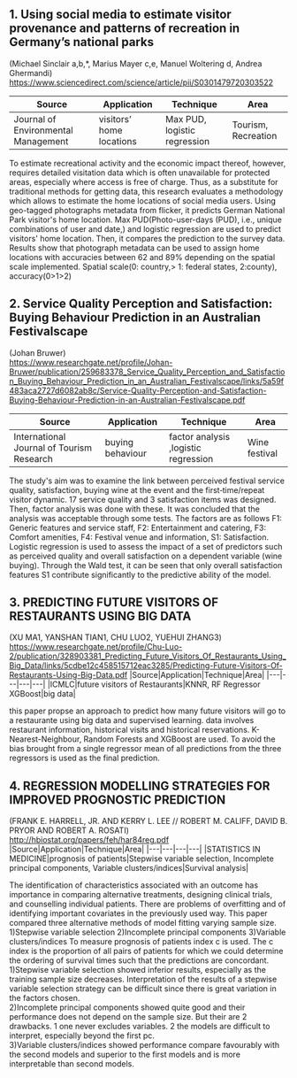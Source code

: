## 1. Using social media to estimate visitor provenance and patterns of recreation in Germany’s national parks
(Michael Sinclair a,b,*, Marius Mayer c,e, Manuel Woltering d, Andrea Ghermandi)
https://www.sciencedirect.com/science/article/pii/S0301479720303522

|Source|Application|Technique|Area|
|---|---|---|---|
|Journal of Environmental Management|visitors’ home locations|Max PUD, logistic regression|Tourism, Recreation|

To estimate recreational activity and the economic impact thereof, however, requires detailed visitation data which is often unavailable for protected areas, especially where access is free of charge.
Thus, as a substitute for traditional methods for getting data, this research evaluates a methodology which allows to estimate the home locations of social media users.
Using geo-tagged photographs metadata from flicker, it predicts German National Park visitor's home location.
Max PUD(Photo-user-days (PUD), i.e., unique combinations of user
and date,) and logistic regression are used to predict visitors' home location.
Then, it compares the prediction to the survey data.
Results show that photograph metadata can be used to assign home locations with accuracies between 62 and 89% depending on the spatial scale implemented.
Spatial scale(0: country,> 1: federal states, 2:county), accuracy(0>1>2)

## 2. Service Quality Perception and Satisfaction: Buying Behaviour Prediction in an Australian Festivalscape
(Johan Bruwer)<br>
https://www.researchgate.net/profile/Johan-Bruwer/publication/259683378_Service_Quality_Perception_and_Satisfaction_Buying_Behaviour_Prediction_in_an_Australian_Festivalscape/links/5a59f483aca2727d6082ab8c/Service-Quality-Perception-and-Satisfaction-Buying-Behaviour-Prediction-in-an-Australian-Festivalscape.pdf

|Source|Application|Technique|Area|
|---|---|---|---|
|International Journal of Tourism Research|buying behaviour|factor analysis ,logistic regression|Wine festival|

The study's aim was to examine the link between perceived festival service quality, satisfaction, buying wine at the event and the first‐time/repeat visitor dynamic.
17 service quality and 3 satisfaction items was designed. Then, factor analysis was done with these. It was concluded that the analysis was acceptable through some tests.
The factors are as follows F1: Generic features and service staff, F2: Entertainment and catering, F3: Comfort amenities, F4: Festival venue and information, S1: Satisfaction.
Logistic regression is used to assess the impact of a set of predictors such as perceived quality and overall satisfaction on a dependent variable (wine buying).
Through the Wald test, it can be seen that only overall satisfaction features S1 contribute significantly to the predictive ability of the model.


## 3. PREDICTING FUTURE VISITORS OF RESTAURANTS USING BIG DATA
(XU MA1, YANSHAN TIAN1, CHU LUO2, YUEHUI ZHANG3)
https://www.researchgate.net/profile/Chu-Luo-2/publication/328903381_Predicting_Future_Visitors_Of_Restaurants_Using_Big_Data/links/5cdbe12c458515712eac3285/Predicting-Future-Visitors-Of-Restaurants-Using-Big-Data.pdf
|Source|Application|Technique|Area|
|---|---|---|---|
|ICMLC|future visitors of Restaurants|KNNR, RF Regressor XGBoost|big data|

this paper propse an approach to predict how many future visitors will go to a restaurante using  big data and supervised learning.
data involves restaurant information, historical visits and historical reservations.
K-Nearest-Neighbour, Random Forests and XGBoost are used.
To avoid the bias brought from a single regressor mean of all predictions from the three regressors is used as the final prediction.

## 4. REGRESSION MODELLING STRATEGIES FOR IMPROVED PROGNOSTIC PREDICTION
(FRANK E. HARRELL, JR. AND KERRY L. LEE // ROBERT M. CALIFF, DAVID B. PRYOR AND ROBERT A. ROSATI)
http://hbiostat.org/papers/feh/har84reg.pdf
|Source|Application|Technique|Area|
|---|---|---|---|
|STATISTICS IN MEDICINE|prognosis of patients|Stepwise variable selection, Incomplete principal components, Variable clusters/indices|Survival analysis|

The identification of characteristics associated with an outcome has importance in comparing alternative treatments, designing clinical trials, and counselling individual patients. There are problems of overfitting and of identifying important covariates in the previously used way. This paper compared three alternative methods of model fitting varying sample size. 1)Stepwise variable selection 2)Incomplete principal components 3)Variable clusters/indices To measure prognosis of patients index c is used. The c index is the proportion of all pairs of patients for which we could determine the ordering of survival times such that the predictions are concordant.<br>
1)Stepwise variable selection showed inferior results, especially as the training sample size decreases. Interpretation of the results of a stepwise variable selection strategy can be difficult since there is great variation in the factors chosen.<br>
2)Incomplete principal components showed quite good and their performance does not depend on the sample size. But their are 2 drawbacks.  1 one never excludes variables. 2 the models are difficult to interpret, especially beyond the first pc.<br>
3)Variable clusters/indices showed performance compare favourably with the second models and superior to the first models and is more interpretable than second models.

